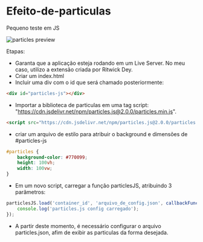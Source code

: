 # Efeito-de-particulas
Pequeno teste em JS

![particles preview](https://github.com/YuryLandau/Efeito-de-particulas/blob/main/src/img/preview.gif)

Etapas:
- Garanta que a aplicação esteja rodando em um Live Server. No meu caso, utilizo a extensão criada por Ritwick Dey.
- Criar um index.html
- Incluir uma div com o id que será chamado posteriormente:
```html
<div id="particles-js"></div>
```
- Importar a biblioteca de particulas em uma tag script: "https://cdn.jsdelivr.net/npm/particles.js@2.0.0/particles.min.js".
```html
<script src="https://cdn.jsdelivr.net/npm/particles.js@2.0.0/particles.min.js"></script>
```
- criar um arquivo de estilo para atribuir o background e dimensões de #particles-js
```css
#particles {
    background-color: #770099;
    height: 100vh;
    width: 100vw;
}
```
- Em um novo script, carregar a função particlesJS, atribuindo 3 parâmetros:
```javascript
particlesJS.load('container_id', 'arquivo_de_config.json', callbackFunction(){
    console.log('particles.js config carregado');
});
```
- A partir deste momento, é necessário configurar o arquivo particles.json, afim de exibir as particulas da forma desejada.
